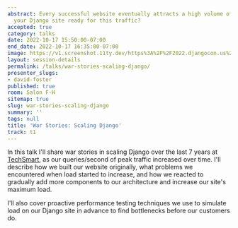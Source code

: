 ```yaml
---
abstract: Every successful website eventually attracts a high volume of traffic. Is
  your Django site ready for this traffic?
accepted: true
category: talks
date: 2022-10-17 15:50:00-07:00
end_date: 2022-10-17 16:35:00-07:00
image: https://v1.screenshot.11ty.dev/https%3A%2F%2F2022.djangocon.us%2Fpresenters%2Fdavid-foster/opengraph/
layout: session-details
permalink: /talks/war-stories-scaling-django/
presenter_slugs:
- david-foster
published: true
room: Salon F-H
sitemap: true
slug: war-stories-scaling-django
summary: ''
tags: null
title: 'War Stories: Scaling Django'
track: t1
---
```


In this talk I'll share war stories in scaling Django over the last 7 years at [TechSmart], as our queries/second of peak traffic increased over time. I'll describe how we built our website originally, what problems we encountered when load started to increase, and how we reacted to gradually add more components to our architecture and increase our site's maximum load.

I'll also cover proactive performance testing techniques we use to simulate load on our Django site in advance to find bottlenecks before our customers do.

[TechSmart]: https://www.techsmart.codes/
